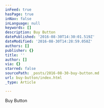 ```yaml
---
inFeed: true
hasPage: true
inNav: false
inLanguage: null
keywords: []
description: Buy Button
datePublished: '2016-08-30T14:30:01.519Z'
dateModified: '2016-08-30T14:28:59.058Z'
authors: []
publisher: {}
title: ''
author: []
via: {}
starred: false
sourcePath: _posts/2016-08-30-buy-button.md
url: buy-button/index.html
_type: Article

---
```

Buy Button